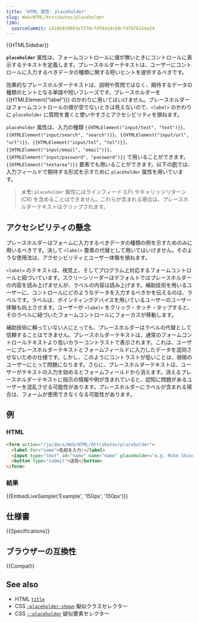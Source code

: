 ```yaml
---
title: "HTML 属性: placeholder"
slug: Web/HTML/Attributes/placeholder
l10n:
  sourceCommit: 1d18b939883e7278cf4f8a14cb9cfd797615ea24
---
```


{{HTMLSidebar}}

**`placeholder`** 属性は、フォームコントロールに値が無いときにコントロールに表示するテキストを定義します。プレースホルダーテキストは、ユーザーにコントロールに入力するべきデータの種類に関する短いヒントを提供するべきです。

効果的なプレースホルダーテキストは、説明や質問ではなく、期待するデータの種類のヒントとなる単語や短いフレーズです。プレースホルダーを {{HTMLElement("label")}} のかわりに用いてはいけません。プレースホルダーはフォームコントロールの値が空でないときは見えないので、`<label>` のかわりに `placeholder` に質問を書くと使いやすさとアクセシビリティを損ねます。

`placeholder` 属性は、入力の種類 `{{HTMLElement("input/text", "text")}}`、`{{HTMLElement("input/search", "search")}}`、`{{HTMLElement("input/url", "url")}}`、`{{HTMLElement("input/tel", "tel")}}`、`{{HTMLElement("input/email", "email")}}`、`{{HTMLElement("input/password", "password")}}` で用いることができます。`{{HTMLElement("textarea")}}` 要素でも用いることができます。以下の[例](#例)では、入力フィールドで期待する形式を示すために `placeholder` 属性を用いています。

> **メモ:** `placeholder` 属性にはラインフィード (LF) やキャリッジリターン (CR) を含めることはできません。これらが含まれる場合は、プレースホルダーテキストはクリップされます。

## アクセシビリティの懸念

プレースホルダーはフォームに入力するべきデータの種類の例を示すためのみに用いるべきです。決して `<label>` 要素の代替として用いてはいけません。そのような使用法は、アクセシビリティとユーザー体験を損ねます。

`<label>` のテキストは、視覚上、そしてプログラム上対応するフォームコントロールと紐づいています。スクリーンリーダーはデフォルトではプレースホルダーの内容を読み上げませんが、ラベルの内容は読み上げます。補助技術を用いるユーザーに、コントロールにどのようなデータを入力するべきかを伝えるのは、ラベルです。ラベルは、ポインティングデバイスを用いているユーザーのユーザー体験も向上させます。ユーザーが `<label>` をクリック・タッチ・タップすると、そのラベルに紐づいたフォームコントロールにフォーカスが移動します。

補助技術に頼っていない人にとっても、プレースホルダーはラベルの代替として信頼することはできません。プレースホルダーテキストは、通常のフォームコントロールテキストより低いカラーコントラストで表示されます。これは、ユーザーにプレースホルダーテキストとフォームフィールドに入力したデータを混同させないための仕様です。しかし、このようにコントラストが低いことは、弱視のユーザーにとって問題になります。さらに、プレースホルダーテキストは、ユーザーがテキストの入力を始めるとフォームフィールドから消えます。消えるプレースホルダーテキストに指示の情報や例が含まれていると、認知に問題があるユーザーを混乱させる可能性があります。プレースホルダーにラベルが含まれる場合は、フォームが使用できなくなる可能性があります。

## 例

### HTML

```html
<form action="/ja/docs/Web/HTML/Attributes/placeholder">
  <label for="name">名前を入力:</label>
  <input type="text" id="name" name="name" placeholder="e.g. Mike Shinoda" />
  <button type="submit">送信</button>
</form>
```

### 結果

{{EmbedLiveSample('Example', '150px', '150px')}}

## 仕様書

{{Specifications}}

## ブラウザーの互換性

{{Compat}}

## See also

- HTML [`title`](/ja/docs/Web/HTML/Global_attributes/title)
- CSS [`:placeholder-shown`](/ja/docs/Web/CSS/_colon_placeholder-shown) 擬似クラスセレクター
- CSS [`::placeholder`](/ja/docs/Web/CSS/::placeholder) 疑似要素セレクター

